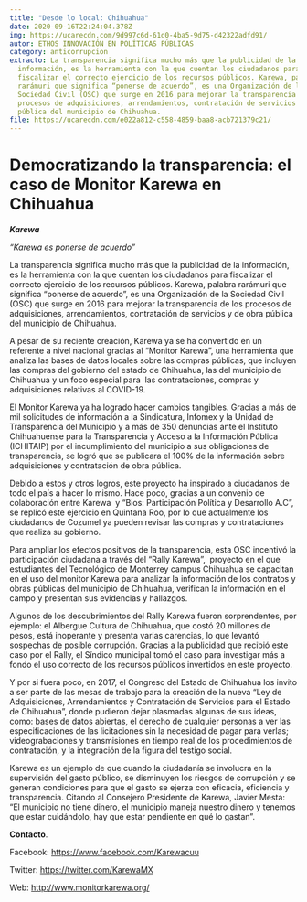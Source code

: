 ```yaml
---
title: "Desde lo local: Chihuahua"
date: 2020-09-16T22:24:04.378Z
img: https://ucarecdn.com/9d997c6d-61d0-4ba5-9d75-d42322adfd91/
autor: ETHOS INNOVACIÓN EN POLÍTICAS PÚBLICAS
category: anticorrupcion
extracto: La transparencia significa mucho más que la publicidad de la
  información, es la herramienta con la que cuentan los ciudadanos para
  fiscalizar el correcto ejercicio de los recursos públicos. Karewa, palabra
  rarámuri que significa “ponerse de acuerdo”, es una Organización de la
  Sociedad Civil (OSC) que surge en 2016 para mejorar la transparencia de los
  procesos de adquisiciones, arrendamientos, contratación de servicios y de obra
  pública del municipio de Chihuahua.
file: https://ucarecdn.com/e022a812-c558-4859-baa8-acb721379c21/
---
```

<!--StartFragment-->

# **Democratizando la transparencia: el caso de Monitor Karewa en Chihuahua**

[](https://www.ethos.org.mx/wp-content/uploads/2020/09/Ethos-Karewa-Combatiendo-a-la-corrupcion-desde-lo-local.png)***Karewa***

*“Karewa es ponerse de acuerdo”*

La transparencia significa mucho más que la publicidad de la información, es la herramienta con la que cuentan los ciudadanos para fiscalizar el correcto ejercicio de los recursos públicos. Karewa, palabra rarámuri que significa “ponerse de acuerdo”, es una Organización de la Sociedad Civil (OSC) que surge en 2016 para mejorar la transparencia de los procesos de adquisiciones, arrendamientos, contratación de servicios y de obra pública del municipio de Chihuahua.

A pesar de su reciente creación, Karewa ya se ha convertido en un referente a nivel nacional gracias al “Monitor Karewa”, una herramienta que analiza las bases de datos locales sobre las compras públicas, que incluyen las compras del gobierno del estado de Chihuahua, las del municipio de Chihuahua y un foco especial para  las contrataciones, compras y adquisiciones relativas al COVID-19.

El Monitor Karewa ya ha logrado hacer cambios tangibles. Gracias a más de mil solicitudes de información a la Sindicatura, Infomex y la Unidad de Transparencia del Municipio y a más de 350 denuncias ante el Instituto Chihuahuense para la Transparencia y Acceso a la Información Pública (ICHITAIP) por el incumplimiento del municipio a sus obligaciones de transparencia, se logró que se publicara el 100% de la información sobre adquisiciones y contratación de obra pública.

Debido a estos y otros logros, este proyecto ha inspirado a ciudadanos de todo el país a hacer lo mismo. Hace poco, gracias a un convenio de colaboración entre Karewa  y “Bios: Participación Política y Desarrollo A.C”, se replicó este ejercicio en Quintana Roo, por lo que actualmente los ciudadanos de Cozumel ya pueden revisar las compras y contrataciones que realiza su gobierno.

Para ampliar los efectos positivos de la transparencia, esta OSC incentivó la participación ciudadana a través del “Rally Karewa”,  proyecto en el que estudiantes del Tecnológico de Monterrey campus Chihuahua se capacitan en el uso del monitor Karewa para analizar la información de los contratos y obras públicas del municipio de Chihuahua, verifican la información en el campo y presentan sus evidencias y hallazgos.

Algunos de los descubrimientos del Rally Karewa fueron sorprendentes, por ejemplo: el Albergue Cultura de Chihuahua, que costó 20 millones de pesos, está inoperante y presenta varias carencias, lo que levantó sospechas de posible corrupción. Gracias a la publicidad que recibió este caso por el Rally, el Síndico municipal tomó el caso para investigar más a fondo el uso correcto de los recursos públicos invertidos en este proyecto.

Y por si fuera poco, en 2017, el Congreso del Estado de Chihuahua los invito a ser parte de las mesas de trabajo para la creación de la nueva “Ley de Adquisiciones, Arrendamientos y Contratación de Servicios para el Estado de Chihuahua”, donde pudieron dejar plasmadas algunas de sus ideas, como: bases de datos abiertas, el derecho de cualquier personas a ver las especificaciones de las licitaciones sin la necesidad de pagar para verlas; videograbaciones y transmisiones en tiempo real de los procedimientos de contratación, y la integración de la figura del testigo social.  

Karewa es un ejemplo de que cuando la ciudadanía se involucra en la supervisión del gasto público, se disminuyen los riesgos de corrupción y se generan condiciones para que el gasto se ejerza con eficacia, eficiencia y transparencia. Citando al Consejero Presidente de Karewa, Javier Mesta: “El municipio no tiene dinero, el municipio maneja nuestro dinero y tenemos que estar cuidándolo, hay que estar pendiente en qué lo gastan”.

**Contacto**.

Facebook: <https://www.facebook.com/Karewacuu>

Twitter: <https://twitter.com/KarewaMX>

Web: <http://www.monitorkarewa.org/>

<!--EndFragment-->

